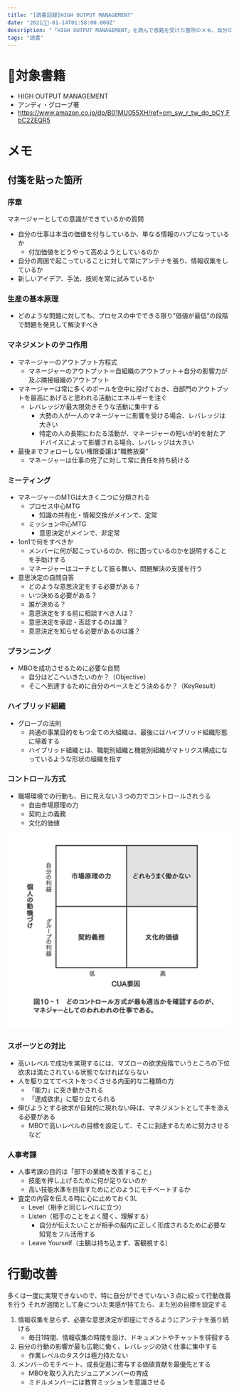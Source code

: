 ```yaml
---
title: "[読書記録]HIGH OUTPUT MANAGEMENT"
date: "2021-01-14T01:58:00.000Z"
description: "「HIGH OUTPUT MANAGEMENT」を読んで感銘を受けた箇所のメモ、自分の行動への反映"
tags: "読書"
---
```


# 対象書籍

- HIGH OUTPUT MANAGEMENT
- アンディ・グローブ著
- https://www.amazon.co.jp/dp/B01MU055XH/ref=cm_sw_r_tw_dp_bCY.FbC2ZEQR5

# メモ
## 付箋を貼った箇所
### 序章

マネージャーとしての意識ができているかの質問

- 自分の仕事は本当の価値を付与しているか、単なる情報のハブになっているか
  - 付加価値をどうやって高めようとしているのか
- 自分の周囲で起こっていることに対して常にアンテナを張り、情報収集をしているか
- 新しいアイデア、手法、技術を常に試みているか

### 生産の基本原理

- どのような問題に対しても、プロセスの中でできる限り”価値が最低”の段階で問題を発見して解決すべき


### マネジメントのテコ作用

- マネージャーのアウトプット方程式
  - マネージャーのアウトプット＝自組織のアウトプット＋自分の影響力が及ぶ隣接組織のアウトプット
- マネージャーは常に多くのボールを空中に投げておき、自部門のアウトプットを最高にあげると思われる活動にエネルギーを注ぐ
  - レバレッジが最大限効きそうな活動に集中する
    - 大勢の人が一人のマネージャーに影響を受ける場合、レバレッジは大きい
    - 特定の人の長期にわたる活動が、マネージャーの短いが的を射たアドバイスによって影響される場合、レバレッジは大きい
- 最後までフォローしない権限委譲は”職務放棄”
  - マネージャーは仕事の完了に対して常に責任を持ち続ける

### ミーティング
- マネージャーのMTGは大きく二つに分類される
  - プロセス中心MTG
    - 知識の共有化・情報交換がメインで、定常
  - ミッション中心MTG
    - 意思決定がメインで、非定常
- 1on1で何をすべきか
  - メンバーに何が起こっているのか、何に困っているのかを説明することを手助けする
  - マネージャーはコーチとして振る舞い、問題解決の支援を行う
- 意思決定の自問自答
  - どのような意思決定をする必要がある？
  - いつ決める必要がある？
  - 誰が決める？
  - 意思決定をする前に相談すべき人は？
  - 意思決定を承認・否認するのは誰？
  - 意思決定を知らせる必要があるのは誰？

### プランニング
- MBOを成功させるために必要な自問
  - 自分はどこへいきたいのか？（Objective）
  - そこへ到達するために自分のペースをどう決めるか？（KeyResult）

### ハイブリッド組織
- グローブの法則
  - 共通の事業目的をもつ全ての大組織は、最後にはハイブリッド組織形態に帰着する
  - ハイブリッド組織とは、職能別組織と機能別組織がマトリクス構成になっているような形状の組織を指す

### コントロール方式
- 職場環境での行動も、目に見えない３つの力でコントロールされうる
  - 自由市場原理の力
  - 契約上の義務
  - 文化的価値
<img src="./motivate.png" width="620px">

### スポーツとの対比
- 高いレベルで成功を実現するには、マズローの欲求段階でいうところの下位欲求は満たされている状態でなければならない
- 人を駆り立ててベストをつくさせる内面的な二種類の力
  - 「能力」に突き動かされる
  - 「達成欲求」に駆り立てられる
- 伸びようとする欲求が自発的に現れない時は、マネジメントとして手を添える必要がある
  - MBOで高いレベルの目標を設定して、そこに到達するために努力させるなど

### 人事考課
- 人事考課の目的は「部下の業績を改善すること」
  - 技能を押し上げるために何が足りないのか
  - 高い技能水準を目指すためにどのようにモチベートするか
- 査定の内容を伝える時に心に止めておく3L
  - Level（相手と同じレベルに立つ）
  - Listen（相手のことをよく聞く、理解する）
    - 自分が伝えたいことが相手の脳内に正しく形成されるために必要な知覚をフル活用する
  - Leave Yourself（主観は持ち込まず、客観視する）

# 行動改善
多くは一度に実現できないので、特に自分ができていない３点に絞って行動改善を行う
それが週間として身についた実感が持てたら、また別の目標を設定する
1. 情報収集を怠らず、必要な意思決定が即座にできるようにアンテナを張り続ける
    - 毎日1時間、情報収集の時間を設け、ドキュメントやチャットを徘徊する
2. 自分の行動の影響が最も広範に働く、レバレッジの効く仕事に集中する
    - 作業レベルのタスクは極力持たない
3. メンバーのモチベート、成長促進に寄与する価値貢献を最優先とする
    - MBOを取り入れたジュニアメンバーの育成
    - ミドルメンバーには教育ミッションを意識させる